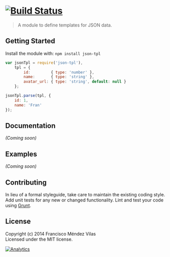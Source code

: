 #  [![Build Status](https://secure.travis-ci.org/fmvilas/json-tpl.png?branch=master)](http://travis-ci.org/fmvilas/json-tpl)

> A module to define templates for JSON data.


## Getting Started

Install the module with: `npm install json-tpl`

```js
var jsonTpl = require('json-tpl'),
    tpl = {
        id:         { type: 'number' },
        name:       { type: 'string' },
        avatar_url: { type: 'string', default: null }
    };

jsonTpl.parse(tpl, {
    id: 1,
    name: 'Fran'    
});
```


## Documentation

_(Coming soon)_


## Examples

_(Coming soon)_


## Contributing

In lieu of a formal styleguide, take care to maintain the existing coding style. Add unit tests for any new or changed functionality. Lint and test your code using [Grunt](http://gruntjs.com).


## License

Copyright (c) 2014 Francisco Méndez Vilas  
Licensed under the MIT license.


[![Analytics](https://ga-beacon.appspot.com/UA-56319615-1/json-tpl/readme)](https://github.com/fmvilas/ga-beacon)
